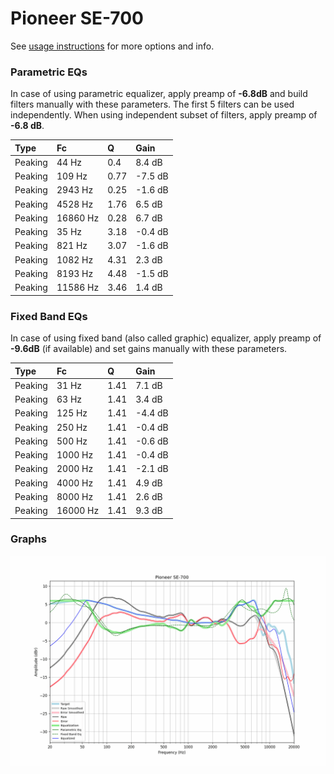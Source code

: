 # Pioneer SE-700
See [usage instructions](https://github.com/jaakkopasanen/AutoEq#usage) for more options and info.

### Parametric EQs
In case of using parametric equalizer, apply preamp of **-6.8dB** and build filters manually
with these parameters. The first 5 filters can be used independently.
When using independent subset of filters, apply preamp of **-6.8 dB**.

| Type    | Fc       |    Q | Gain    |
|:--------|:---------|:-----|:--------|
| Peaking | 44 Hz    | 0.4  | 8.4 dB  |
| Peaking | 109 Hz   | 0.77 | -7.5 dB |
| Peaking | 2943 Hz  | 0.25 | -1.6 dB |
| Peaking | 4528 Hz  | 1.76 | 6.5 dB  |
| Peaking | 16860 Hz | 0.28 | 6.7 dB  |
| Peaking | 35 Hz    | 3.18 | -0.4 dB |
| Peaking | 821 Hz   | 3.07 | -1.6 dB |
| Peaking | 1082 Hz  | 4.31 | 2.3 dB  |
| Peaking | 8193 Hz  | 4.48 | -1.5 dB |
| Peaking | 11586 Hz | 3.46 | 1.4 dB  |

### Fixed Band EQs
In case of using fixed band (also called graphic) equalizer, apply preamp of **-9.6dB**
(if available) and set gains manually with these parameters.

| Type    | Fc       |    Q | Gain    |
|:--------|:---------|:-----|:--------|
| Peaking | 31 Hz    | 1.41 | 7.1 dB  |
| Peaking | 63 Hz    | 1.41 | 3.4 dB  |
| Peaking | 125 Hz   | 1.41 | -4.4 dB |
| Peaking | 250 Hz   | 1.41 | -0.4 dB |
| Peaking | 500 Hz   | 1.41 | -0.6 dB |
| Peaking | 1000 Hz  | 1.41 | -0.4 dB |
| Peaking | 2000 Hz  | 1.41 | -2.1 dB |
| Peaking | 4000 Hz  | 1.41 | 4.9 dB  |
| Peaking | 8000 Hz  | 1.41 | 2.6 dB  |
| Peaking | 16000 Hz | 1.41 | 9.3 dB  |

### Graphs
![](./Pioneer%20SE-700.png)
